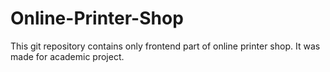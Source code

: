 # Online-Printer-Shop
This git repository contains only frontend part of online printer shop. It was made for academic project.
